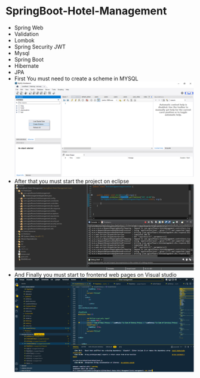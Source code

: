 # SpringBoot-Hotel-Management
* Spring Web
* Validation
* Lombok 
* Spring Security JWT
* Mysql
* Spring Boot
* Hibernate
* JPA
* First You must need to create a scheme in MYSQL
![logo](/img/1.png)
* After that you must start the project on eclipse
![logo](/img/2.png)
* And Finally you must start to frontend web pages on Visual studio
![logo](/img/3.png)
